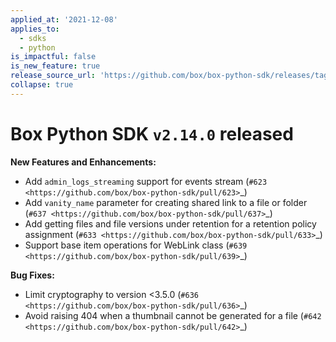 ```yaml
---
applied_at: '2021-12-08'
applies_to:
  - sdks
  - python
is_impactful: false
is_new_feature: true
release_source_url: 'https://github.com/box/box-python-sdk/releases/tag/v2.14.0'
collapse: true
---
```


# Box Python SDK `v2.14.0` released

**New Features and Enhancements:**

* Add `admin_logs_streaming` support for events stream (`#623 <https://github.com/box/box-python-sdk/pull/623>`\_)
* Add `vanity_name` parameter for creating shared link to a file or folder (`#637 <https://github.com/box/box-python-sdk/pull/637>`\_)
* Add getting files and file versions under retention for a retention policy assignment (`#633 <https://github.com/box/box-python-sdk/pull/633>`\_)
* Support base item operations for WebLink class (`#639 <https://github.com/box/box-python-sdk/pull/639>`\_)

**Bug Fixes:**

* Limit cryptography to version <3.5.0 (`#636 <https://github.com/box/box-python-sdk/pull/636>`\_)
* Avoid raising 404 when a thumbnail cannot be generated for a file (`#642 <https://github.com/box/box-python-sdk/pull/642>`\_)
